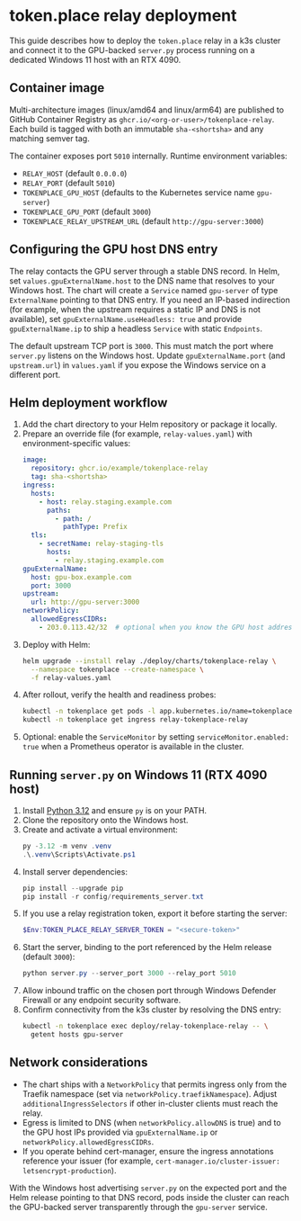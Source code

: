 # token.place relay deployment

This guide describes how to deploy the `token.place` relay in a k3s cluster and connect it to the
GPU-backed `server.py` process running on a dedicated Windows 11 host with an RTX 4090.

## Container image

Multi-architecture images (linux/amd64 and linux/arm64) are published to GitHub Container Registry
as `ghcr.io/<org-or-user>/tokenplace-relay`. Each build is tagged with both an immutable
`sha-<shortsha>` and any matching semver tag.

The container exposes port `5010` internally. Runtime environment variables:

- `RELAY_HOST` (default `0.0.0.0`)
- `RELAY_PORT` (default `5010`)
- `TOKENPLACE_GPU_HOST` (defaults to the Kubernetes service name `gpu-server`)
- `TOKENPLACE_GPU_PORT` (default `3000`)
- `TOKENPLACE_RELAY_UPSTREAM_URL` (default `http://gpu-server:3000`)

## Configuring the GPU host DNS entry

The relay contacts the GPU server through a stable DNS record. In Helm, set
`values.gpuExternalName.host` to the DNS name that resolves to your Windows host. The chart will
create a `Service` named `gpu-server` of type `ExternalName` pointing to that DNS entry. If you need
an IP-based indirection (for example, when the upstream requires a static IP and DNS is not
available), set `gpuExternalName.useHeadless: true` and provide `gpuExternalName.ip` to ship a
headless `Service` with static `Endpoints`.

The default upstream TCP port is `3000`. This must match the port where `server.py` listens on the
Windows host. Update `gpuExternalName.port` (and `upstream.url`) in `values.yaml` if you expose the
Windows service on a different port.

## Helm deployment workflow

1. Add the chart directory to your Helm repository or package it locally.
2. Prepare an override file (for example, `relay-values.yaml`) with environment-specific values:
   ```yaml
   image:
     repository: ghcr.io/example/tokenplace-relay
     tag: sha-<shortsha>
   ingress:
     hosts:
       - host: relay.staging.example.com
         paths:
           - path: /
             pathType: Prefix
     tls:
       - secretName: relay-staging-tls
         hosts:
           - relay.staging.example.com
   gpuExternalName:
     host: gpu-box.example.com
     port: 3000
   upstream:
     url: http://gpu-server:3000
   networkPolicy:
     allowedEgressCIDRs:
       - 203.0.113.42/32  # optional when you know the GPU host address
   ```
3. Deploy with Helm:
   ```bash
   helm upgrade --install relay ./deploy/charts/tokenplace-relay \
     --namespace tokenplace --create-namespace \
     -f relay-values.yaml
   ```
4. After rollout, verify the health and readiness probes:
   ```bash
   kubectl -n tokenplace get pods -l app.kubernetes.io/name=tokenplace-relay
   kubectl -n tokenplace get ingress relay-tokenplace-relay
   ```
5. Optional: enable the `ServiceMonitor` by setting `serviceMonitor.enabled: true` when a Prometheus
   operator is available in the cluster.

## Running `server.py` on Windows 11 (RTX 4090 host)

1. Install [Python 3.12](https://www.python.org/downloads/windows/) and ensure `py` is on your PATH.
2. Clone the repository onto the Windows host.
3. Create and activate a virtual environment:
   ```powershell
   py -3.12 -m venv .venv
   .\.venv\Scripts\Activate.ps1
   ```
4. Install server dependencies:
   ```powershell
   pip install --upgrade pip
   pip install -r config/requirements_server.txt
   ```
5. If you use a relay registration token, export it before starting the server:
   ```powershell
   $Env:TOKEN_PLACE_RELAY_SERVER_TOKEN = "<secure-token>"
   ```
6. Start the server, binding to the port referenced by the Helm release (default `3000`):
   ```powershell
   python server.py --server_port 3000 --relay_port 5010
   ```
7. Allow inbound traffic on the chosen port through Windows Defender Firewall or any endpoint
   security software.
8. Confirm connectivity from the k3s cluster by resolving the DNS entry:
   ```bash
   kubectl -n tokenplace exec deploy/relay-tokenplace-relay -- \
     getent hosts gpu-server
   ```

## Network considerations

- The chart ships with a `NetworkPolicy` that permits ingress only from the Traefik namespace (set
  via `networkPolicy.traefikNamespace`). Adjust `additionalIngressSelectors` if other in-cluster
  clients must reach the relay.
- Egress is limited to DNS (when `networkPolicy.allowDNS` is true) and to the GPU host IPs provided
  via `gpuExternalName.ip` or `networkPolicy.allowedEgressCIDRs`.
- If you operate behind cert-manager, ensure the ingress annotations reference your issuer (for
  example, `cert-manager.io/cluster-issuer: letsencrypt-production`).

With the Windows host advertising `server.py` on the expected port and the Helm release pointing to
that DNS record, pods inside the cluster can reach the GPU-backed server transparently through the
`gpu-server` service.
